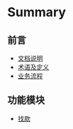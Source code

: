 # Summary

## 前言

* [文档说明](README.md)
* [术语及定义](zhu-yu-ji-ding-yi.md)
* [业务流程](ye-wu-liu-cheng.md)

## 功能模块

* [找款](//zhao-kuan.md)

